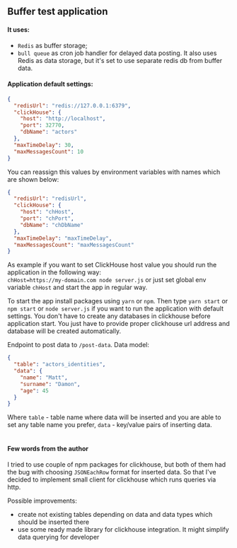 ## Buffer test application

#### It uses:
- `Redis` as buffer storage;
- `bull queue` as cron job handler for delayed data posting. It also uses Redis as data storage, but it's set to use
separate redis db from buffer data.

#### Application default settings:
```json
{
  "redisUrl": "redis://127.0.0.1:6379",
  "clickHouse": {
    "host": "http://localhost",
    "port": 32770,
    "dbName": "actors"
  },
  "maxTimeDelay": 30,
  "maxMessagesCount": 10
}
```
You can reassign this values by environment variables with names which are shown below: 
```json
{
  "redisUrl": "redisUrl",
  "clickHouse": {
    "host": "chHost",
    "port": "chPort",
    "dbName": "chDbName"
  },
  "maxTimeDelay": "maxTimeDelay",
  "maxMessagesCount": "maxMessagesCount"
}
```

As example if you want to set ClickHouse host value you should run the application in the following way:  
`chHost=https://my-domain.com node server.js` or just set global env variable `chHost` and start the app in regular way.

To start the app install packages using `yarn` or `npm`. Then type `yarn start` or `npm start` or `node server.js` if
you want to run the application with default settings. You don't have to create any databases in clickhouse before
application start. You just have to provide proper clickhouse url address and database will be created automatically. 

Endpoint to post data to `/post-data`.
Data model: 
```json
{
  "table": "actors_identities",
  "data": {
    "name": "Matt",
    "surname": "Damon",
    "age": 45
  }
}
```
Where `table` - table name where data will be inserted and you are able to set any table name you prefer, 
`data` - key/value pairs of inserting data.
<br><br>

#### Few words from the author
I tried to use couple of npm packages for clickhouse, but both of them had the bug with choosing `JSONEachRow` format
for inserted data. So that I've decided to implement small client for clickhouse which runs queries via http.

Possible improvements:
- create not existing tables depending on data and data types which should be inserted there
- use some ready made library for clickhouse integration. It might simplify data querying for developer
